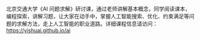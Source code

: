 北京交通大学《AI 问题求解》研讨课，通过老师讲解基本概念，同学阅读课本，编程探索，讲解习题，让大家在动手中，掌握人工智能搜索、优化、约束满足等问题的求解方法，走上人工智能的职业道路。详细课程信息请访问：https://yishuai.github.io/ai